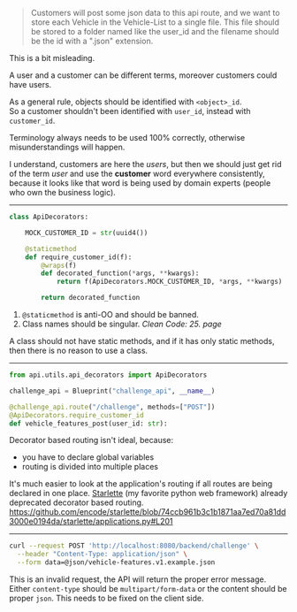 >Customers will post some json data to this api route, and we want to store each Vehicle in the Vehicle-List to a single file. This file should be stored to a folder named like the user_id and the filename should be the id with a ".json" extension.

This is a bit misleading.

A user and a customer can be different terms, moreover customers could have users.

As a general rule, objects should be identified with `<object>_id`.  
So a customer shouldn't been identified with `user_id`, instead with `customer_id`.

Terminology always needs to be used 100% correctly, otherwise misunderstandings will happen.

I understand, customers are here the _users_, but then we should just get rid of the term _user_ and use the **customer**
word everywhere consistently, because it looks like that word is being used by domain experts (people who own the business logic).

---

```python
class ApiDecorators:

    MOCK_CUSTOMER_ID = str(uuid4())

    @staticmethod
    def require_customer_id(f):
        @wraps(f)
        def decorated_function(*args, **kwargs):
            return f(ApiDecorators.MOCK_CUSTOMER_ID, *args, **kwargs)

        return decorated_function

```

1. `@staticmethod` is anti-OO and should be banned.
2. Class names should be singular. _Clean Code: 25. page_

A class should not have static methods, and if it has only static methods,  
then there is no reason to use a class.

---
```python
from api.utils.api_decorators import ApiDecorators

challenge_api = Blueprint("challenge_api", __name__)

@challenge_api.route("/challenge", methods=["POST"])
@ApiDecorators.require_customer_id
def vehicle_features_post(user_id: str):
```

Decorator based routing isn't ideal, because:
- you have to declare global variables
- routing is divided into multiple places

It's much easier to look at the application's routing if all routes are being declared in one place.
[Starlette](https://www.starlette.io/) (my favorite python web framework) already deprecated decorator based routing.
https://github.com/encode/starlette/blob/74ccb961b3c1b1871aa7ed70a81dd3000e0194da/starlette/applications.py#L201

---
```bash
curl --request POST 'http://localhost:8080/backend/challenge' \
  --header "Content-Type: application/json" \
  --form data=@json/vehicle-features.v1.example.json
```

This is an invalid request, the API will return the proper error message.
Either `content-type` should be `multipart/form-data` or the content should be proper `json`.
This needs to be fixed on the client side.